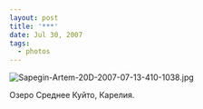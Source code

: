 ```yaml
---
layout: post
title: '***'
date: Jul 30, 2007
tags:
  - photos
---
```


![Sapegin-Artem-20D-2007-07-13-410-1038.jpg](photo://536)

Озеро Среднее Куйто, Карелия.
